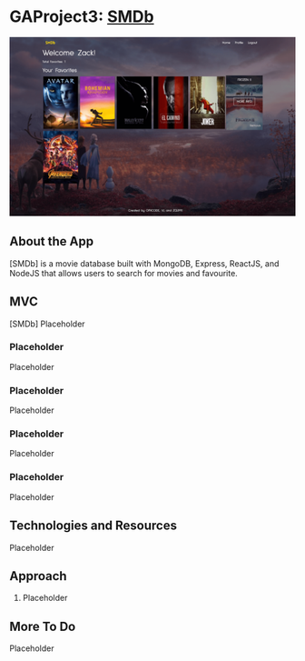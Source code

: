 # GAProject3: [SMDb](https://netflixbutnotreally.herokuapp.com/)

![Screenshot of SMDb](https://raw.githubusercontent.com/zqlimy17/netflixbutnotreally/master/public/img/smdb%20cover.png)

## About the App

[SMDb] is a movie database built with MongoDB, Express, ReactJS, and NodeJS that allows users to search for movies and favourite. 

## MVC
[SMDb] Placeholder

### Placeholder
Placeholder

### Placeholder
Placeholder

### Placeholder
Placeholder

### Placeholder
Placeholder


## Technologies and Resources
Placeholder

## Approach 
1. Placeholder

## More To Do
Placeholder
